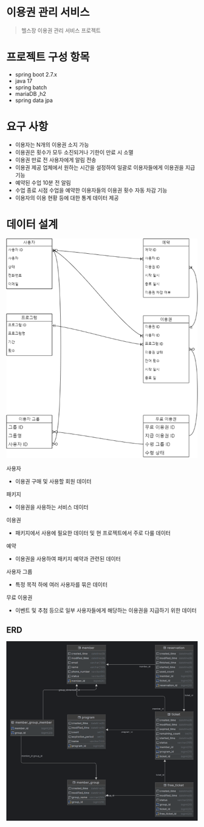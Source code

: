 # 이용권 관리 서비스

> 헬스장 이용권 관리 서비스 프로젝트

# 프로젝트 구성 항목

- spring boot 2.7.x
- java 17
- spring batch
- mariaDB ,h2
- spring data jpa

# 요구 사항

- 이용자는 N개의 이용권 소지 가능
- 이용권은 횟수가 모두 소진되거나 기한이 만료 시 소멸
- 이용권 만료 전 사용자에게 알림 전송
- 이용권 제공 업체에서 원하는 시간을 설정하여 일괄로 이용자들에게 이용권을 지급 기능
- 예약된 수업 10분 전 알림
- 수업 종료 시점 수업을 예약한 이용자들의 이용권 횟수 자동 차감 기능
- 이용자의 이용 현황 등에 대한 통계 데이터 제공

# 데이터 설계

![DataArichtecture](/docs/ticket-manager-erd.png)

사용자

- 이용권 구매 및 사용할 회원 데이터

패키지

- 이용권을 사용하는 서비스 데이터

이용권

- 패키지에서 사용에 필요한 데이터 및 현 프로젝트에서 주로 다룰 데이터

예약

- 이용권을 사용하여 패키지 예약과 관련된 데이터

사용자 그룹

- 특정 목적 하에 여러 사용자를 묶은 데이터

무료 이용권

- 이벤트 및 추첨 등으로 일부 사용자들에게 해당하는 이용권을 지급하기 위한 데이터

## ERD

![ERD](/docs/erd2.png)
